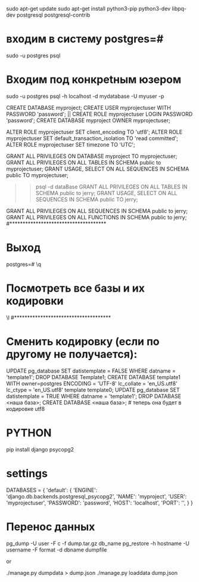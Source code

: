 sudo apt-get update
sudo apt-get install python3-pip python3-dev libpq-dev postgresql postgresql-contrib

# входим в систему postgres=#
sudo -u postgres psql
# Входим под конкреtным юзером
sudo -u postgres psql -h localhost -d mydatabase -U myuser -p <port>


CREATE DATABASE myproject;
CREATE USER myprojectuser WITH PASSWORD 'password';
||
CREATE ROLE myprojectuser LOGIN PASSWORD 'password';
CREATE DATABASE myproject OWNER myprojectuser;

ALTER ROLE myprojectuser SET client_encoding TO 'utf8';
ALTER ROLE myprojectuser SET default_transaction_isolation TO 'read committed';
ALTER ROLE myprojectuser SET timezone TO 'UTC';

GRANT ALL PRIVILEGES ON DATABASE myproject TO myprojectuser;
GRANT ALL PRIVILEGES ON ALL TABLES IN SCHEMA public to myprojectuser;
GRANT USAGE, SELECT ON ALL SEQUENCES IN SCHEMA public TO myprojectuser;

>> psql -d dataBase
GRANT ALL PRIVILEGES ON ALL TABLES IN SCHEMA public to jerry;
GRANT USAGE, SELECT ON ALL SEQUENCES IN SCHEMA public TO jerry;

GRANT ALL PRIVILEGES ON ALL SEQUENCES IN SCHEMA public to jerry;
GRANT ALL PRIVILEGES ON ALL FUNCTIONS IN SCHEMA public to jerry;
#*************************************
# Выход
postgres=# \q

# Посмотреть все базы и их кодировки
\l
#*************************************
# Сменить кодировку (если по другому не получается):
UPDATE pg_database SET datistemplate = FALSE WHERE datname = 'template1';
DROP DATABASE Template1;
CREATE DATABASE template1 WITH owner=postgres ENCODING = 'UTF-8' lc_collate = 'en_US.utf8' lc_ctype = 'en_US.utf8' template template0;
UPDATE pg_database SET datistemplate = TRUE WHERE datname = 'template1';
DROP DATABASE <наша база>;
CREATE DATABASE <наша база>; # теперь она будет в кодировке utf8


# PYTHON
pip install django psycopg2

# settings
DATABASES = {
 'default': {
 'ENGINE': 'django.db.backends.postgresql_psycopg2',
 'NAME': 'myproject',
 'USER': 'myprojectuser',
 'PASSWORD': 'password',
 'HOST': 'localhost',
 'PORT': '',
 }
}


# Перенос данных
pg_dump -U user -F c -f dump.tar.gz db_name
pg_restore -h hostname -U username -F format -d dbname dumpfile

or

./manage.py dumpdata > dump.json
./manage.py loaddata dump.json

